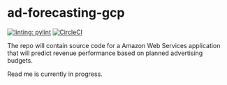 # ad-forecasting-gcp
[![linting: pylint](https://img.shields.io/badge/linting-pylint-yellowgreen)](https://github.com/PyCQA/pylint)
[![CircleCI](https://dl.circleci.com/status-badge/img/gh/agentdanger/ad-forecasting-gcp/tree/main.svg?style=svg&circle-token=88a4a43346f2808df6c5f1508b8b07a7174ff7dd)](https://dl.circleci.com/status-badge/redirect/gh/agentdanger/ad-forecasting-gcp/tree/main)

The repo will contain source code for a Amazon Web Services application that will predict revenue performance based on planned advertising budgets.

Read me is currently in progress.
